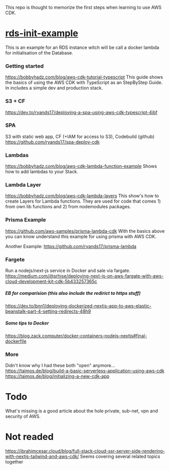 This repo is thought to memorize the first steps when learning to use AWS CDK. 

#  [rds-init-example](rds-init-example)
This is an example for an RDS instance witch will be call a docker lambda for initialisation of the Database. 


### Getting started 
https://bobbyhadz.com/blog/aws-cdk-tutorial-typescript
This guide shows the basics of using the AWS CDK with TypeScript as an StepByStep Guide. In includes a simple dev and production stack.

### S3 + CF
https://dev.to/ryands17/deploying-a-spa-using-aws-cdk-typescript-4ibf

### SPA
S3 with static web app, CF (+IAM for access to S3), Codebuild (github)
https://github.com/ryands17/spa-deploy-cdk

### Lambdas
https://bobbyhadz.com/blog/aws-cdk-lambda-function-example
Shows how to add lambdas to your Stack.

### Lambda Layer
https://bobbyhadz.com/blog/aws-cdk-lambda-layers
This show's how to create Layers for Lambda functions. They are used for code that comes 1) from own lib functions and 2) from nodemodules packages.

### Prisma Example 
https://github.com/aws-samples/prisma-lambda-cdk
With the basics above you can know understand this example for using prisma with AWS CDK.

Another Example: https://github.com/ryands17/prisma-lambda

### Fargete 
Run a nodejs/next-js service in Docker and sale via fargate.
https://medium.com/@srhise/deploying-next-js-on-aws-fargate-with-aws-cloud-development-kit-cdk-5b433257365c

##### EB for comparision (this also include the redirict to https stuff) 
https://dev.to/bnn1/deploying-dockerized-nextjs-app-to-aws-elastic-beanstalk-part-4-setting-redirects-48h9

##### Some tips to Docker 
https://blog.zack.computer/docker-containers-nodejs-nextjs#final-dockerfile


### More 
Didn't know why I had these both "open" anymore...
https://taimos.de/blog/build-a-basic-serverless-application-using-aws-cdk
https://taimos.de/blog/initializing-a-new-cdk-app




# Todo
What's missing is a good article about the hole private, sub-net, vpn and security of AWS.


# Not readed
https://ibrahimcesar.cloud/blog/full-stack-cloud-ssr-server-side-rendering-with-nextjs-tailwind-and-aws-cdk/
Seems covering several related topics together

